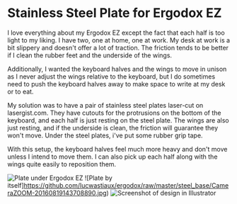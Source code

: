 Stainless Steel Plate for Ergodox EZ
====================================

I love everything about my Ergodox EZ except the fact that each half is too light to my liking. I have two, one at home, one at work. My desk at work is a bit slippery and doesn't offer a lot of traction. The friction tends to be better if I clean the rubber feet and the underside of the wings.

Additionally, I wanted the keyboard halves and the wings to move in unison as I never adjust the wings relative to the keyboard, but I do sometimes need to push the keyboard halves away to make space to write at my desk or to eat. 

My solution was to have a pair of stainless steel plates laser-cut on lasergist.com. They have cutouts for the protrusions on the bottom of the keyboard, and each half is just resting on the steel plate. The wings are also just resting, and if the underside is clean, the friction will guarantee they won't move. Under the steel plates, i've put some rubber grip tape.

With this setup, the keyboard halves feel much more heavy and don't move unless I intend to move them. I can also pick up each half along with the wings quite easily to reposition them.


![Plate under Ergodox EZ](https://github.com/lucwastiaux/ergodox/raw/master/steel_base/CameraZOOM-20160819143614588.jpg)
![Plate by itself]https://github.com/lucwastiaux/ergodox/raw/master/steel_base/CameraZOOM-20160819143708890.jpg)
![Screenshot of design in Illustrator](https://github.com/lucwastiaux/ergodox/raw/master/steel_base/plate_illustrator_screenshot.jpg)